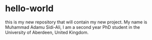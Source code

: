 # hello-world

this is my new repository that will contain my new project.
My name is Muhammad Adamu Sidi-Ali, I am a second year PhD student in the University of Aberdeen, United Kingdom.



